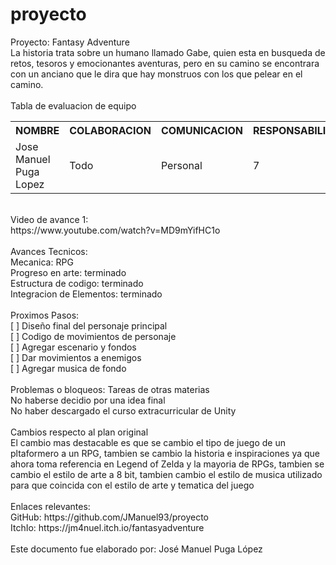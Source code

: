 # proyecto
Proyecto: Fantasy Adventure<br>
La historia trata sobre un humano llamado Gabe, quien esta en busqueda de retos, tesoros y emocionantes aventuras, pero en su camino se encontrara con un anciano que le dira que hay monstruos con los que pelear en el camino.<br>
<br>
Tabla de evaluacion de equipo<br>
<table>
  <tr>
    <th>NOMBRE</th>
    <th>COLABORACION</th>
    <th>COMUNICACION</th>
    <th>RESPONSABILIDAD</th>
  </tr>
  <tr>
    <td>Jose Manuel Puga Lopez</td>
    <td>Todo</td>
    <td>Personal</td>
    <td>7</td>
  </tr>
</table>
<br>
Video de avance 1:<br>
https://www.youtube.com/watch?v=MD9mYifHC1o<br>
<br>
Avances Tecnicos: <br>
Mecanica: RPG<br>
Progreso en arte: terminado<br>
Estructura de codigo: terminado<br>
Integracion de Elementos: terminado <br>
<br>
Proximos Pasos:<br>
[ ] Diseño final del personaje principal<br>
[ ] Codigo de movimientos de personaje<br>
[ ] Agregar escenario y fondos<br>
[ ] Dar movimientos a enemigos<br>
[ ] Agregar musica de fondo<br>
<br>
Problemas o bloqueos:
Tareas de otras materias<br>
No haberse decidio por una idea final<br>
No haber descargado el curso extracurricular de Unity<br>
<br>
Cambios respecto al plan original<br>
El cambio mas destacable es que se cambio el tipo de juego de un pltaformero a un RPG, tambien se cambio la historia e inspiraciones ya que ahora toma referencia en Legend of Zelda y la mayoria de RPGs, tambien se cambio el estilo de arte a 8 bit, tambien cambio el estilo de musica utilizado para que coincida con el estilo de arte y tematica del juego<br>
<br>
Enlaces relevantes: <br>
GitHub: https://github.com/JManuel93/proyecto <br>
ItchIo: https://jm4nuel.itch.io/fantasyadventure <br>
<br>
Este documento fue elaborado por: José Manuel Puga López
